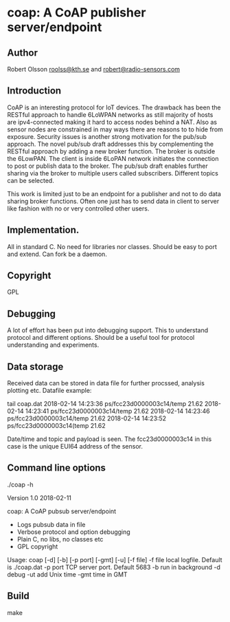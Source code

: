 coap: A CoAP publisher server/endpoint
=======================================

Author
-------
Robert Olsson <roolss@kth.se> and <robert@radio-sensors.com>

Introduction
------------
CoAP is an interesting protocol for IoT devices. The drawback has
been the RESTful approach to handle 6LoWPAN networks as still 
majority of hosts are ipv4-connected making it hard to access
nodes behind a NAT. Also as sensor nodes are constrained in may
ways there are reasons to to hide from exposure. Security 
issues is another strong motivation for the pub/sub approach.
The novel pub/sub draft addresses this by complementing the RESTful
approach by adding a new broker function. The broker is outside the 
6LowPAN. The client is inside 6LoPAN network initiates the connection 
to post or publish data to the broker. The pub/sub draft enables further 
sharing via the broker to multiple users called subscribers. Different 
topics can be selected.

This work is limited just to be an endpoint for a publisher and not to 
do data sharing broker functions. Often one just has to send data in 
client to server like fashion with no or very controlled other users. 

Implementation.
--------------
All in standard C. No need for libraries nor classes. Should be easy 
to port and extend. Can fork be a daemon.
 
Copyright
---------
GPL

Debugging
---------
A lot of effort has been put into debugging support. This to understand 
protocol and different options. Should be a useful tool for protocol 
understanding and experiments.

Data storage
------------
Received data can be stored in data file for further procssed, analysis 
plotting etc. Datafile example:

tail coap.dat 
     2018-02-14 14:23:36 ps/fcc23d0000003c14/temp 21.62
     2018-02-14 14:23:41 ps/fcc23d0000003c14/temp 21.62
     2018-02-14 14:23:46 ps/fcc23d0000003c14/temp 21.62
     2018-02-14 14:23:52 ps/fcc23d0000003c14(temp 21.62

Date/time and topic and payload is seen. The fcc23d0000003c14
in this case is the unique EUI64 address of the sensor.

Command line options
--------------------
./coap -h 

Version 1.0 2018-02-11

coap: A CoAP pubsub server/endpoint
  * Logs pubsub data in file
  * Verbose protocol and option debugging
  * Plain C, no libs, no classes etc
  * GPL copyright

Usage: coap [-d] [-b] [-p port] [-gmt] [-u] [-f file]
 -f file      local logfile. Default is ./coap.dat
 -p port      TCP server port. Default 5683
 -b           run in background
 -d           debug
 -ut          add Unix time
 -gmt         time in GMT


Build
-----
make 
